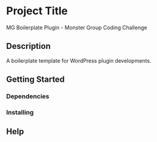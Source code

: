 # Project Title

MG Boilerplate Plugin - Monster Group Coding Challenge

## Description

A boilerplate template for WordPress plugin developments.

## Getting Started

### Dependencies

### Installing

## Help
